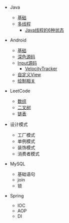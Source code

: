 * Java

  - [基础](java/base.md)
  - [多线程](/java/thread/Java线程的6种状态.md)
    - [Java线程的6种状态](/java/thread/Java线程的6种状态.md)
* Android

  - [基础]()
  - [深色源码]()
  - [Input源码](/android/input/VelocityTracker.md)
    - [VelocityTracker](/android/input/VelocityTracker.md)
  - [自定义View]()
  - [绘制相关]()
* LeetCode

  - [数组]()
  - [二叉树]()
  - [链表]()
* 设计模式

  - 工厂模式
  - 单例模式
  - 装饰模式
  - 消费者模式
* MySQL

  - 基础语句
  - join
  - 锁
* Spring

  - IOC
  - AOP
  - DI

